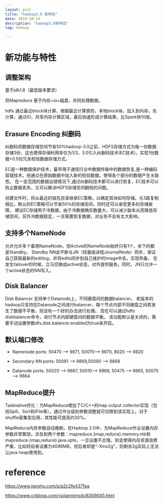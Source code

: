 ```yaml
---
layout: post
title: "hadoop3.0 新特性"
date: 2019-10-19
description: "hadoop3.0新特性"
tag: Hadoop

---
```



# 新功能与特性

## 调整架构

基于jdk1.8（最低版本要求）

将Mapreduce 基于内存+io+磁盘，共同处理数据。

hdfs 通过最近block块计算，根据最近计算原则，本地block块，加入到内存，先计算，通过IO，共享内存计算区域，最后快速形成计算结果，比Spark快10倍。


## Erasure Encoding 纠删码

纠删码将数据存储空间节省50%hadoop-3.0之前，HDFS存储方式为每一份数据存储3份，这也使得存储利用率仅为1/3，3.0引入纠删码技术(EC技术)，实现1份数据+0.5份冗余校验数据存储方式。

EC是一种数据保护技术，最早用于通信行业中数据传输中的数据恢复,是一种编码容错技术，他通过在原始数据中加入新的校验数据，使得各个部分的数据产生关联性。
在一定范围的数据出错情况下,通过纠删码技术都可以进行恢复，EC技术可以防止数据丢失，又可以解决HDFS存储空间翻倍的问题。

创建文件时，将从最近的祖先目录继承EC策略，以确定其块如何存储。与3路复制相比，默认的EC策略可以节省50％的存储空间，同时还可以承受更多的存储故障。
建议EC存储用于冷数据，由于冷数据确实数量大，可以减少副本从而降低存储空间，另外冷数据稳定，一旦需要恢复数据，对业务不会有太大影响。


## 支持多个NameNode

允许允许多个备用NameNode，但Active的NameNode始终只有1个，余下的都是Standby。 
Standby NN会不断与JN（轻量级进程JournalNode）同步，保证自己获取最新的editlog，并将edits同步到自己维护的image中去，实现热备。
在发生failover的时候，立马切换成active状态，对外提供服务。同时，JN只允许一个active状态的NN写入。


## Disk Balancer

Disk Balancer 支持单个Datanode上，不同硬盘间的数据balancer。
老版本的hadoop只支持在Datanode之间进行balancer，每个节点内部不同硬盘之间若发生了数据不平衡，则没有一个好的办法进行处理。
现在可以通过hdfs diskbalancer命令，进行节点内部硬盘间的数据平衡。
该功能默认是关闭的，需要手动设置参数dfs.disk.balancer.enabled为true来开启。


## 默认端口修改

- Namenode ports: 50470 --> 9871, 50070--> 9870, 8020 --> 9820

- Secondary NN ports: 50091 --> 9869,50090 --> 9868

- Datanode ports: 50020 --> 9867, 50010--> 9866, 50475 --> 9865, 50075 --> 9864


## MapReduce提升

Tasknative优化：为MapReduce增加了C/C++的map output collector实现（包括Spill，Sort和IFile等），通过作业级别参数调整就可切换到该实现上。对于shuffle密集型应用，其性能可提高约30%。

MapReduce内存参数自动推断。在Hadoop 2.0中，为MapReduce作业设置内存参数非常繁琐，涉及到两个参数：mapreduce.{map,reduce}.memory.mb和mapreduce.{map,reduce}.java.opts，一旦设置不合理，则会使得内存资源浪费严重，比如将前者设置为4096MB，但后者却是“-Xmx2g”，则剩余2g实际上无法让java heap使用到。


# reference

https://www.jianshu.com/p/a2c2fe4371ea

https://www.cnblogs.com/yujianming/p/8309045.html


